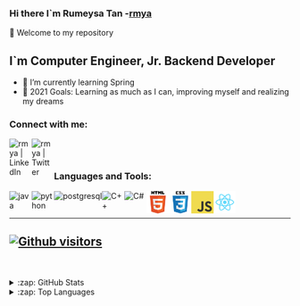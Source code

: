 ### Hi there I`m Rumeysa Tan -[rmya](https://github.com/rmya)
 
👋 Welcome to my repository

## I`m Computer Engineer, Jr. Backend Developer

- 🌱 I’m currently learning Spring 
- 🥅 2021 Goals: Learning as much as I can, improving myself and realizing my dreams

### Connect with me:

[<img src="https://edent.github.io/SuperTinyIcons/images/svg/linkedin.svg" align="left" alt="rmya | LinkedIn" width="40px" />](https://www.linkedin.com/in/rumeysa-tan7/)
[<img src="https://edent.github.io/SuperTinyIcons/images/svg/twitter.svg" align="left" alt="rmya | Twitter" width="40px" />](https://twitter.com/rumittaa?s=08)

<br>
<br />

### Languages and Tools:

<img align="left" alt="java" width="40px" src="https://raw.githubusercontent.com/jmnote/z-icons/master/svg/java.svg" />
<img align="left" alt="python" width="40px" src="https://raw.githubusercontent.com/jmnote/z-icons/master/svg/python.svg" />
<img align="left" alt="postgresql" src="https://img.icons8.com/color/40/000000/postgreesql.png"/>
<img align="left" alt="C++" width="40px" src="https://raw.githubusercontent.com/jmnote/z-icons/master/svg/cpp.svg" />
<img align="left" alt="C#" width="40px" src="https://raw.githubusercontent.com/jmnote/z-icons/master/svg/csharp.svg" />	
<img align="left" alt="HTML5" width="40px" src="https://raw.githubusercontent.com/github/explore/80688e429a7d4ef2fca1e82350fe8e3517d3494d/topics/html/html.png" />
<img align="left" alt="CSS3" width="40px" src="https://raw.githubusercontent.com/github/explore/80688e429a7d4ef2fca1e82350fe8e3517d3494d/topics/css/css.png" />
<img align="left" alt="JavaScript" width="40px" src="https://raw.githubusercontent.com/github/explore/80688e429a7d4ef2fca1e82350fe8e3517d3494d/topics/javascript/javascript.png" />
<img align="left" alt="React" width="40px" src="https://raw.githubusercontent.com/github/explore/80688e429a7d4ef2fca1e82350fe8e3517d3494d/topics/react/react.png" />

<br>
<br />

---
 [![Github visitors](https://visitor-badge.glitch.me/badge?page_id=rmya.visitor-badge)](https://GitHub.com/rmya/StrapDown.js/stargazers/)
 ---


<br>
<br />
 
<details>
 
  <summary>:zap: GitHub Stats</summary>

  <img align="left" alt="rmya's GitHub Stats" src="https://github-readme-stats.vercel.app/api?username=rmya&show_icons=true&hide_border=true&count_private=true&theme=react&hide=issues&include_all_commits=true" />

</details>

<details>
 
  <summary>:zap: Top Languages</summary>

  <img align="left" alt="rmya's GitHub Stats" src="https://github-readme-stats.vercel.app/api/top-langs/?username=rmya&show_icons=true&hide_border=true&count_private=true&theme=react&layout=compact" />

</details>


 
<!--
**rmya/rmya** is a ✨ _special_ ✨ repository because its `README.md` (this file) appears on your GitHub profile.

Here are some ideas to get you started:

- 🔭 I’m currently working on ...
- 🌱 I’m currently learning ...
- 👯 I’m looking to collaborate on ...
- 🤔 I’m looking for help with ...
- 💬 Ask me about ...
- 📫 How to reach me: ...
- 😄 Pronouns: ...
- ⚡ Fun fact: ...

-->
